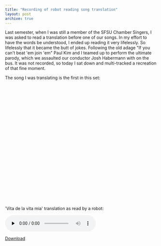 ```yaml
---
title: "Recording of robot reading song translation"
layout: post
archive: true
---
```


Last semester, when I was still a member of the SFSU Chamber Singers, I was asked to read a translation before one of our songs. In my effort to have the words be understood, I ended up reading it very lifelessly. So lifelessly that it became the butt of jokes. Following the old adage "If you can't beat 'em join 'em" Paul Kim and I teamed up to perform the ultimate parody, which we assaulted our conductor Josh Habermann with on the bus. It was not recorded, so today I sat down and multi-tracked a recreation of that fine moment.

The song I was translating is the first in this set:
<object classid="clsid:d27cdb6e-ae6d-11cf-96b8-444553540000" width="500" height="400" codebase="http://download.macromedia.com/pub/shockwave/cabs/flash/swflash.cab#version=6,0,40,0"><param name="wmode" value="transparent" /><param name="src" value="http://www.youtube.com/v/3hFL3QlvN7U&amp;hl=en&amp;rel=0&amp;border=1" /><embed type="application/x-shockwave-flash" width="500" height="400" src="http://www.youtube.com/v/3hFL3QlvN7U&amp;hl=en&amp;rel=0&amp;border=1" wmode="transparent"></embed></object>

'Vita de la vita mia' translation as read by a robot: 

<audio id="wp_mep_48" src="http://blog.classicalcode.com/wp-content/uploads/2008/05/vita-de-la-mia-vita-translation-spoken-by-robot-mp3.mp3" type="audio/mp3"    controls="controls" preload="none"  ></audio>

<a href='http://blog.classicalcode.com/wp-content/uploads/2008/05/vita-de-la-mia-vita-translation-spoken-by-robot-mp3.mp3'>Download</a>
